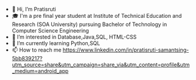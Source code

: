 - 👋 Hi, I’m Pratisruti 
- 🎓 I'm a pre final year student at Institute of Technical Education and Research (SOA University) pursuing Bachelor of Technology in Computer Science Engineering
- 👀 I’m interested in Database,Java,SQL, HTML-CSS
- 🌱 I’m currently learning Python,SQL
- 📫 How to reach me https://www.linkedin.com/in/pratisruti-samantsing-5bb839217?utm_source=share&utm_campaign=share_via&utm_content=profile&utm_medium=android_app

<!---
pratisrutisingh/pratisrutisingh is a ✨ special ✨ repository because its `README.md` (this file) appears on your GitHub profile.
You can click the Preview link to take a look at your changes.
--->

